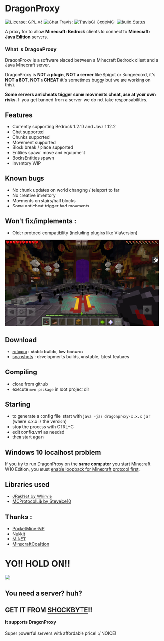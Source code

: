 # DragonProxy

[![License: GPL v3](https://img.shields.io/badge/License-GPL%20v3-blue.svg)](http://www.gnu.org/licenses/gpl-3.0)
[![Chat](https://img.shields.io/badge/chat-on%20discord-7289da.svg)](https://discord.gg/CmkxTz2)
Travis: [![TravisCI](https://travis-ci.org/DragonetMC/DragonProxy.svg?branch=master)](https://travis-ci.org/DragonetMC/DragonProxy)
CodeMC: [![Build Status](https://ci.codemc.org/buildStatus/icon?job=DragonProxy)](https://ci.codemc.org/job/DragonProxy/)

A proxy for to allow **Minecraft: Bedrock** clients to connect to **Minecraft: Java Edition** servers.

### What is DragonProxy
DragonProxy is a software placed between a Minecraft Bedrock client and a Java Minecraft server.

DragonProxy is __NOT a plugin__, __NOT a server__ like Spigot or Bungeecord, it's __NOT a BOT__, __NOT a CHEAT__ (it's sometimes buggy but we are working on this).

__Some servers anticheats trigger some movments cheat, use at your own risks.__
If you get banned from a server, we do not take responsabilities.

## Features
- Currently supporting Bedrock 1.2.10 and Java 1.12.2
- Chat supported
- Chunks supported
- Movement supported
- Block break / place supported
- Entities spawn move and equipment
- BocksEntities spawn
- Inventory WIP

## Known bugs
 - No chunk updates on world changing / teleport to far
 - No creative inventory
 - Movments on stairs/half blocks
 - Some anticheat trigger bad movments

## Won't fix/implements :
 - Older protocol compatibility (including plugins like ViaVersion)

![Screenshot](https://github.com/DragonetMC/DragonProxy/raw/master/screenshots/hypixel.png)

## Download
 - [release](https://github.com/DragonetMC/DragonProxy/releases) : stable builds, low features
 - [snapshots](https://ci.codemc.org/view/DragonetMC/job/DragonProxy/) : developments builds, unstable, latest features

## Compiling
 - clone from github
 - execute ```mvn package``` in root project dir

## Starting
 - to generate a config file, start with ```java -jar dragonproxy-x.x.x.jar``` (where x.x.x is the version)
 - stop the process with CTRL+C
 - edit [config.yml](https://github.com/DragonetMC/DragonProxy/blob/master/proxy/src/main/resources/config.yml) as needed
 - then start again

## Windows 10 localhost problem
If you try to run DragonProxy on the __same computer__ you start Minecraft W10 Edition, you must [enable loopback for Minecraft protocol first](http://pmmp.readthedocs.io/en/rtfd/faq/connecting/win10localhostcantconnect.html).

## Libraries used
* [JRakNet by Whirvis](https://github.com/JRakNet/JRakNet)
* [MCProtocolLib by Steveice10](https://github.com/Steveice10/MCProtocolLib)

## Thanks :
* [PocketMine-MP](https://github.com/pmmp/PocketMine-MP)
* [Nukkit](https://github.com/NukkitX/Nukkit)
* [MINET](https://github.com/NiclasOlofsson/MiNET)
* [MinecraftCoalition](http://wiki.vg)

# YO!! HOLD ON!! 
[![](https://shockbyte.com/assets/img/logo-2017.png)](https://shockbyte.com/partner/dragonet)
## You need a server? huh? 
## GET IT FROM [SHOCKBYTE](https://shockbyte.com/partner/dragonet)!! 
#### It supports DragonProxy
Super powerful servers with affordable price! :/ NOICE! 

